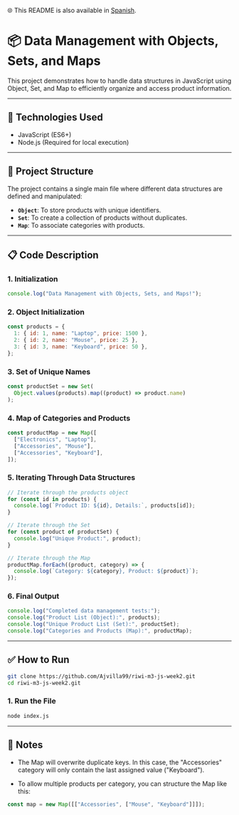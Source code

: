🌐 This README is also available in [Spanish](README.es.md).

# 📦 Data Management with Objects, Sets, and Maps

This project demonstrates how to handle data structures in JavaScript using Object, Set, and Map to efficiently organize and access product information.

---

## 🚀 Technologies Used

- JavaScript (ES6+)
- Node.js (Required for local execution)

---

## 📂 Project Structure

The project contains a single main file where different data structures are defined and manipulated:

- **`Object`**: To store products with unique identifiers.
- **`Set`**: To create a collection of products without duplicates.
- **`Map`**: To associate categories with products.

---

## 📋 Code Description

### 1. Initialization

```js
console.log("Data Management with Objects, Sets, and Maps!");
```

### 2. Object Initialization

```js
const products = {
  1: { id: 1, name: "Laptop", price: 1500 },
  2: { id: 2, name: "Mouse", price: 25 },
  3: { id: 3, name: "Keyboard", price: 50 },
};
```

### 3. Set of Unique Names

```js
const productSet = new Set(
  Object.values(products).map((product) => product.name)
);
```

### 4. Map of Categories and Products

```js
const productMap = new Map([
  ["Electronics", "Laptop"],
  ["Accessories", "Mouse"],
  ["Accessories", "Keyboard"],
]);
```

### 5. Iterating Through Data Structures

```js
// Iterate through the products object
for (const id in products) {
  console.log(`Product ID: ${id}, Details:`, products[id]);
}

// Iterate through the Set
for (const product of productSet) {
  console.log("Unique Product:", product);
}

// Iterate through the Map
productMap.forEach((product, category) => {
  console.log(`Category: ${category}, Product: ${product}`);
});
```

### 6. Final Output

```js
console.log("Completed data management tests:");
console.log("Product List (Object):", products);
console.log("Unique Product List (Set):", productSet);
console.log("Categories and Products (Map):", productMap);
```

---

## ✅ How to Run

```bash
git clone https://github.com/Ajvilla99/riwi-m3-js-week2.git
cd riwi-m3-js-week2.git
```

### 1. Run the File

```bash
node index.js
```

---

## 📌 Notes

- The Map will overwrite duplicate keys. In this case, the "Accessories" category will only contain the last assigned value ("Keyboard").

- To allow multiple products per category, you can structure the Map like this:

```js
const map = new Map([["Accessories", ["Mouse", "Keyboard"]]]);
```

